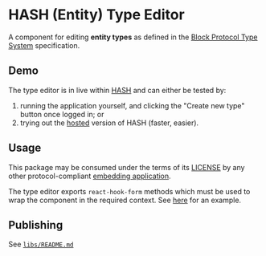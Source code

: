 [block protocol]: https://blockprotocol.org/?utm_medium=organic&utm_source=github_readme_hash-repo_type-editor
[block protocol type system]: https://blockprotocol.org/docs/working-with-types?utm_medium=organic&utm_source=github_readme_hash-repo_type-editor
[embedding application]: https://blockprotocol.org/docs/blocks/environments?utm_medium=organic&utm_source=github_readme_hash-repo_type-editor
[hash]: https://hash.ai/?utm_medium=organic&utm_source=github_readme_hash-repo_type-editor
[hosted]: https://hash.ai/?utm_medium=organic&utm_source=github_readme_hash-repo_type-editor

# HASH (Entity) Type Editor

A component for editing **entity types** as defined in the [Block Protocol Type System] specification.

## Demo

The type editor is in live within [HASH] and can either be tested by:

1. running the application yourself, and clicking the "Create new type" button once logged in; or
2. trying out the [hosted] version of HASH (faster, easier).

## Usage

This package may be consumed under the terms of its [LICENSE](LICENSE.md) by any other protocol-compliant [embedding application].

The type editor exports `react-hook-form` methods which must be used to wrap the component in the required context. See [here](https://github.com/hashintel/hash/blob/12fecc40c71cf21350af50e198d58c8baadaadfc/apps/hash-frontend/src/pages/%5Bshortname%5D/types/entity-type/%5B...slug-maybe-version%5D.page.tsx#L228) for an example.

## Publishing

See [`libs/README.md`](../../README.md#publishing)
